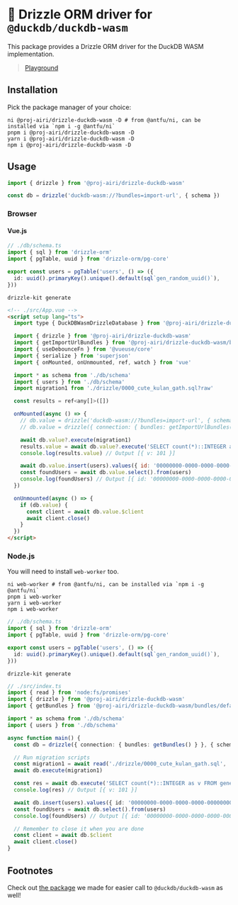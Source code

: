 # 🦆 Drizzle ORM driver for `@duckdb/duckdb-wasm`

This package provides a Drizzle ORM driver for the DuckDB WASM implementation.

> [Playground](https://drizzle-orm-duckdb-wasm.netlify.app/)

## Installation

Pick the package manager of your choice:

```shell
ni @proj-airi/drizzle-duckdb-wasm -D # from @antfu/ni, can be installed via `npm i -g @antfu/ni`
pnpm i @proj-airi/drizzle-duckdb-wasm -D
yarn i @proj-airi/drizzle-duckdb-wasm -D
npm i @proj-airi/drizzle-duckdb-wasm -D
```

## Usage

```typescript
import { drizzle } from '@proj-airi/drizzle-duckdb-wasm'

const db = drizzle('duckdb-wasm://?bundles=import-url', { schema })
```

### Browser

#### Vue.js

```typescript
// ./db/schema.ts
import { sql } from 'drizzle-orm'
import { pgTable, uuid } from 'drizzle-orm/pg-core'

export const users = pgTable('users', () => ({
  id: uuid().primaryKey().unique().default(sql`gen_random_uuid()`),
}))
```

```shell
drizzle-kit generate
```

```html
<!-- ./src/App.vue -->
<script setup lang="ts">
  import type { DuckDBWasmDrizzleDatabase } from '@proj-airi/drizzle-duckdb-wasm'

  import { drizzle } from '@proj-airi/drizzle-duckdb-wasm'
  import { getImportUrlBundles } from '@proj-airi/drizzle-duckdb-wasm/bundles/import-url-browser'
  import { useDebounceFn } from '@vueuse/core'
  import { serialize } from 'superjson'
  import { onMounted, onUnmounted, ref, watch } from 'vue'

  import * as schema from './db/schema'
  import { users } from './db/schema'
  import migration1 from './drizzle/0000_cute_kulan_gath.sql?raw'

  const results = ref<any[]>([])

  onMounted(async () => {
    // db.value = drizzle('duckdb-wasm://?bundles=import-url', { schema })
    // db.value = drizzle({ connection: { bundles: getImportUrlBundles() } }, { schema })

    await db.value?.execute(migration1)
    results.value = await db.value?.execute('SELECT count(*)::INTEGER as v FROM generate_series(0, 100) t(v)')
    console.log(results.value) // Output [{ v: 101 }]

    await db.value.insert(users).values({ id: '00000000-0000-0000-0000-000000000000' })
    const foundUsers = await db.value.select().from(users)
    console.log(foundUsers) // Output [{ id: '00000000-0000-0000-0000-000000000000' }]
  })

  onUnmounted(async () => {
    if (db.value) {
      const client = await db.value.$client
      await client.close()
    }
  })
</script>
```

### Node.js

You will need to install `web-worker` too.

```shell
ni web-worker # from @antfu/ni, can be installed via `npm i -g @antfu/ni`
pnpm i web-worker
yarn i web-worker
npm i web-worker
```

```typescript
// ./db/schema.ts
import { sql } from 'drizzle-orm'
import { pgTable, uuid } from 'drizzle-orm/pg-core'

export const users = pgTable('users', () => ({
  id: uuid().primaryKey().unique().default(sql`gen_random_uuid()`),
}))
```

```shell
drizzle-kit generate
```

```typescript
// ./src/index.ts
import { read } from 'node:fs/promises'
import { drizzle } from '@proj-airi/drizzle-duckdb-wasm'
import { getBundles } from '@proj-airi/drizzle-duckdb-wasm/bundles/default-node'

import * as schema from './db/schema'
import { users } from './db/schema'

async function main() {
  const db = drizzle({ connection: { bundles: getBundles() } }, { schema })

  // Run migration scripts
  const migration1 = await read('./drizzle/0000_cute_kulan_gath.sql', 'utf-8')
  await db.execute(migration1)

  const res = await db.execute('SELECT count(*)::INTEGER as v FROM generate_series(0, 100) t(v)')
  console.log(res) // Output [{ v: 101 }]

  await db.insert(users).values({ id: '00000000-0000-0000-0000-000000000000' })
  const foundUsers = await db.select().from(users)
  console.log(foundUsers) // Output [{ id: '00000000-0000-0000-0000-000000000000' }]

  // Remember to close it when you are done
  const client = await db.$client
  await client.close()
}
```

## Footnotes

Check out [the package](https://github.com/proj-airi/duckdb-wasm/tree/main/packages/duckdb-wasm/README.md) we made for easier call to `@duckdb/duckdb-wasm` as well!
